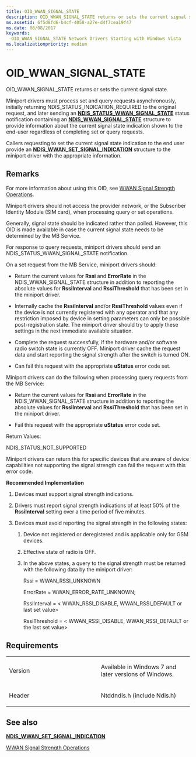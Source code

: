 ```yaml
---
title: OID_WWAN_SIGNAL_STATE
description: OID_WWAN_SIGNAL_STATE returns or sets the current signal state.
ms.assetid: 6f5d8fd6-b4cf-4058-a27e-d4f7cea19f47
ms.date: 08/08/2017
keywords: 
 -OID_WWAN_SIGNAL_STATE Network Drivers Starting with Windows Vista
ms.localizationpriority: medium
---
```


# OID\_WWAN\_SIGNAL\_STATE


OID\_WWAN\_SIGNAL\_STATE returns or sets the current signal state.

Miniport drivers must process set and query requests asynchronously, initially returning NDIS\_STATUS\_INDICATION\_REQUIRED to the original request, and later sending an [**NDIS\_STATUS\_WWAN\_SIGNAL\_STATE**](ndis-status-wwan-signal-state.md) status notification containing an [**NDIS\_WWAN\_SIGNAL\_STATE**](https://msdn.microsoft.com/library/windows/hardware/ff567931) structure to provide information about the current signal state indication shown to the end-user regardless of completing set or query requests.

Callers requesting to set the current signal state indication to the end user provide an [**NDIS\_WWAN\_SET\_SIGNAL\_INDICATION**](https://msdn.microsoft.com/library/windows/hardware/ff567928) structure to the miniport driver with the appropriate information.

Remarks
-------

For more information about using this OID, see [WWAN Signal Strength Operations](https://msdn.microsoft.com/library/windows/hardware/ff559125).

Miniport drivers should not access the provider network, or the Subscriber Identity Module (SIM card), when processing query or set operations.

Generally, signal state should be indicated rather than polled. However, this OID is made available in case the current signal state needs to be determined by the MB Service.

For response to query requests, miniport drivers should send an NDIS\_STATUS\_WWAN\_SIGNAL\_STATE notification.

On a set request from the MB Service, miniport drivers should:

-   Return the current values for **Rssi** and **ErrorRate** in the NDIS\_WWAN\_SIGNAL\_STATE structure in addition to reporting the absolute values for **RssiInterval** and **RssiThreshold** that has been set in the miniport driver.

-   Internally cache the **RssiInterval** and/or **RssiThreshold** values even if the device is not currently registered with any operator and that any restriction imposed by device in setting parameters can only be possible post-registration state. The miniport driver should try to apply these settings in the next immediate available situation.

-   Complete the request successfully, if the hardware and/or software radio switch state is currently OFF. Miniport driver cache the request data and start reporting the signal strength after the switch is turned ON.

-   Can fail this request with the appropriate **uStatus** error code set.

Miniport drivers can do the following when processing query requests from the MB Service:

-   Return the current values for **Rssi** and **ErrorRate** in the NDIS\_WWAN\_SIGNAL\_STATE structure in addition to reporting the absolute values for **RssiInterval** and **RssiThreshold** that has been set in the miniport driver.

-   Fail this request with the appropriate **uStatus** error code set.

Return Values:

NDIS\_STATUS\_NOT\_SUPPORTED

Miniport drivers can return this for specific devices that are aware of device capabilities not supporting the signal strength can fail the request with this error code.

**Recommended Implementation**

1.  Devices must support signal strength indications.

2.  Drivers must report signal strength indications of at least 50% of the **RssiInterval** setting over a time period of five minutes.

3.  Devices must avoid reporting the signal strength in the following states:
    1.  Device not registered or deregistered and is applicable only for GSM devices.
    2.  Effective state of radio is OFF.
    3.  In the above states, a query to the signal strength must be returned with the following data by the miniport driver:

        Rssi = WWAN\_RSSI\_UNKNOWN

        ErrorRate = WWAN\_ERROR\_RATE\_UNKNOWN;

        RssiInterval = &lt; WWAN\_RSSI\_DISABLE, WWAN\_RSSI\_DEFAULT or last set value&gt;

        RssiThreshold = &lt; WWAN\_RSSI\_DISABLE, WWAN\_RSSI\_DEFAULT or the last set value&gt;

Requirements
------------

<table>
<colgroup>
<col width="50%" />
<col width="50%" />
</colgroup>
<tbody>
<tr class="odd">
<td><p>Version</p></td>
<td><p>Available in Windows 7 and later versions of Windows.</p></td>
</tr>
<tr class="even">
<td><p>Header</p></td>
<td>Ntddndis.h (include Ndis.h)</td>
</tr>
</tbody>
</table>

## See also


[**NDIS\_WWAN\_SET\_SIGNAL\_INDICATION**](https://msdn.microsoft.com/library/windows/hardware/ff567928)

[WWAN Signal Strength Operations](https://msdn.microsoft.com/library/windows/hardware/ff559125)

 

 




